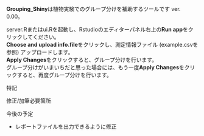 **Grouping_Shiny**は植物実験でのグループ分けを補助するツールです ver. 0.00。

server.Rまたはui.Rを起動し、Rstudioのエディターパネル右上の**Run app**をクリックしてください。  
**Choose and upload info.file**をクリックし、測定情報ファイル (example.csvを参照) アップロードします。  
**Apply Changes**をクリックすると、グループ分けを行います。    
グループ分けがいまいちだと思った場合には、もう一度**Apply Changes**をクリックすると、再度グループ分けを行います。    

特記  

修正/加筆必要箇所  

今後の予定
* レポートファイルを出力できるように修正
